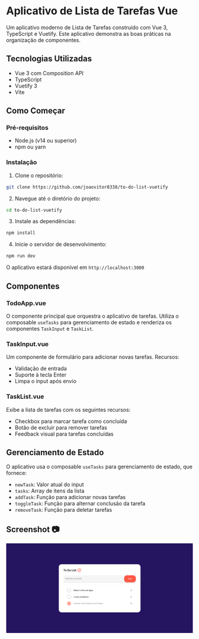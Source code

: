 # Aplicativo de Lista de Tarefas Vue

Um aplicativo moderno de Lista de Tarefas construído com Vue 3, TypeScript e Vuetify. Este aplicativo demonstra as boas práticas na organização de componentes.


## Tecnologias Utilizadas

- Vue 3 com Composition API
- TypeScript
- Vuetify 3
- Vite

## Como Começar

### Pré-requisitos

- Node.js (v14 ou superior)
- npm ou yarn

### Instalação

1. Clone o repositório:
```bash
git clone https://github.com/joaovitor8338/to-do-list-vuetify
```

2. Navegue até o diretório do projeto:
```bash
cd to-do-list-vuetify
```

3. Instale as dependências:
```bash
npm install
```

4. Inicie o servidor de desenvolvimento:
```bash
npm run dev
```

O aplicativo estará disponível em `http://localhost:3000`

## Componentes

### TodoApp.vue

O componente principal que orquestra o aplicativo de tarefas. Utiliza o composable `useTasks` para gerenciamento de estado e renderiza os componentes `TaskInput` e `TaskList`.

### TaskInput.vue

Um componente de formulário para adicionar novas tarefas. Recursos:

- Validação de entrada
- Suporte à tecla Enter
- Limpa o input após envio

### TaskList.vue

Exibe a lista de tarefas com os seguintes recursos:
- Checkbox para marcar tarefa como concluída
- Botão de excluir para remover tarefas
- Feedback visual para tarefas concluídas

## Gerenciamento de Estado

O aplicativo usa o composable `useTasks` para gerenciamento de estado, que fornece:

- `newTask`: Valor atual do input
- `tasks`: Array de itens da lista
- `addTask`: Função para adicionar novas tarefas
- `toggleTask`: Função para alternar conclusão da tarefa
- `removeTask`: Função para deletar tarefas

## Screenshot 📷

![To-do List](./public/screenshot.png)